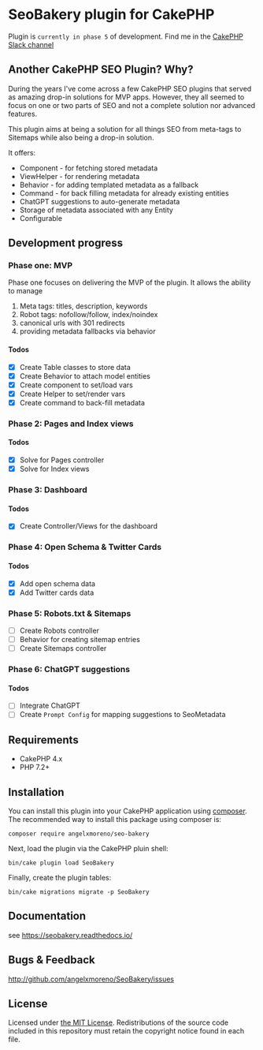# SeoBakery plugin for CakePHP
Plugin is `currently in phase 5` of development. Find me in the [CakePHP Slack channel](https://cakesf.slack.com/archives/D267RHJAH)

## Another CakePHP SEO Plugin? Why?
During the years I've come across a few CakePHP SEO plugins that served as amazing drop-in solutions for MVP apps. However,
they all seemed to focus on one or two parts of SEO and not a complete solution nor advanced features.

This plugin aims at being a solution for all things SEO from meta-tags to Sitemaps while also being a drop-in solution.

It offers:
- Component - for fetching stored metadata
- ViewHelper - for rendering metadata
- Behavior - for adding templated metadata as a fallback
- Command - for back filling metadata for already existing entities
- ChatGPT suggestions to auto-generate metadata
- Storage of metadata associated with any Entity
- Configurable

## Development progress
### Phase one: MVP
Phase one focuses on delivering the MVP of the plugin. It allows the ability to manage
1. Meta tags: titles, description, keywords
2. Robot tags: nofollow/follow, index/noindex
3. canonical urls with 301 redirects
4. providing metadata fallbacks via behavior
#### Todos
- [X] Create Table classes to store data
- [X] Create Behavior to attach model entities
- [X] Create component to set/load vars
- [X] Create Helper to set/render vars
- [X] Create command to back-fill metadata

### Phase 2: Pages and Index views
#### Todos
- [X] Solve for Pages controller
- [X] Solve for Index views

### Phase 3: Dashboard
#### Todos
- [X] Create Controller/Views for the dashboard

### Phase 4: Open Schema & Twitter Cards
#### Todos
- [X] Add open schema data
- [X] Add Twitter cards data

### Phase 5: Robots.txt & Sitemaps
- [ ] Create Robots controller
- [ ] Behavior for creating sitemap entries
- [ ] Create Sitemaps controller

### Phase 6: ChatGPT suggestions
#### Todos
- [ ] Integrate ChatGPT
- [ ] Create `Prompt Config` for mapping suggestions to SeoMetadata

## Requirements
- CakePHP 4.x
- PHP 7.2+

## Installation
You can install this plugin into your CakePHP application using [composer](https://getcomposer.org).
The recommended way to install this package using composer is:
```
composer require angelxmoreno/seo-bakery
```
Next, load the plugin via the CakePHP pluin shell:
```
bin/cake plugin load SeoBakery
```
Finally, create the plugin tables:
```
bin/cake migrations migrate -p SeoBakery
```
## Documentation
see https://seobakery.readthedocs.io/

## Bugs & Feedback
http://github.com/angelxmoreno/SeoBakery/issues

## License
Licensed under [the MIT License](https://opensource.org/license/mit/). Redistributions of the source code included in
this repository must retain the copyright notice found in each file.
